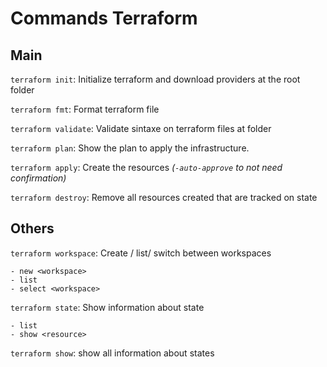 # Commands Terraform

## Main
`terraform init`: Initialize terraform and download providers at the root folder

`terraform fmt`: Format terraform file

`terraform validate`: Validate sintaxe on terraform files at folder

`terraform plan`: Show the plan to apply the infrastructure.

`terraform apply`: Create the resources <i>(`-auto-approve` to not need confirmation)</i>

`terraform destroy`: Remove all resources created that are tracked on state

## Others
`terraform workspace`: Create / list/ switch between workspaces
    
    - new <workspace>
    - list
    - select <workspace>

`terraform state`: Show information about state

    - list
    - show <resource>

`terraform show`: show all information about states
